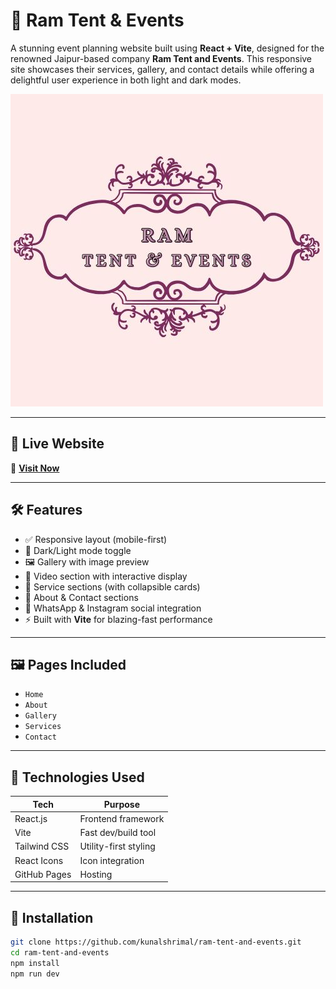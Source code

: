 # 🎪 Ram Tent & Events

A stunning event planning website built using **React + Vite**, designed for the renowned Jaipur-based company **Ram Tent and Events**. This responsive site showcases their services, gallery, and contact details while offering a delightful user experience in both light and dark modes.

![Logo](./public/images/logo.jpg)

---

## 🌟 Live Website

🔗 **[Visit Now](https://kunalshrimal.github.io/ram-tent-and-events/)**

---

## 🛠️ Features

- ✅ Responsive layout (mobile-first)
- 🌙 Dark/Light mode toggle
- 🖼️ Gallery with image preview
- 🎥 Video section with interactive display
- 🎉 Service sections (with collapsible cards)
- 🧾 About & Contact sections
- 📱 WhatsApp & Instagram social integration
- ⚡ Built with **Vite** for blazing-fast performance

---

## 🖼️ Pages Included

- `Home`
- `About`
- `Gallery`
- `Services`
- `Contact`

---

## 🔧 Technologies Used

| Tech             | Purpose                     |
|------------------|-----------------------------|
| React.js         | Frontend framework          |
| Vite             | Fast dev/build tool         |
| Tailwind CSS     | Utility-first styling       |
| React Icons      | Icon integration            |
| GitHub Pages     | Hosting                     |

---

## 🚀 Installation

```bash
git clone https://github.com/kunalshrimal/ram-tent-and-events.git
cd ram-tent-and-events
npm install
npm run dev
